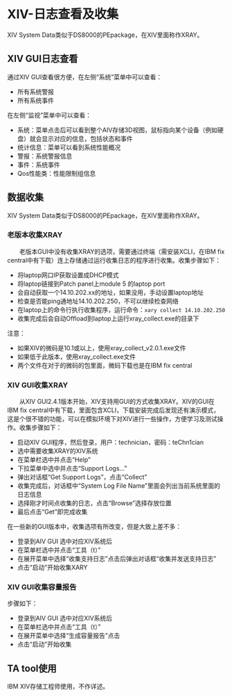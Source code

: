 # XIV-日志查看及收集
XIV System Data类似于DS8000的PEpackage，在XIV里面称作XRAY。
## XIV GUI日志查看
通过XIV GUI查看很方便，在左侧“系统”菜单中可以查看：
- 所有系统警报
- 所有系统事件

在左侧“监视”菜单中可以查看：
- 系统：菜单点击后可以看到整个AIV存储3D视图，鼠标指向某个设备（例如硬盘）就会显示对应的信息，包括状态和事件
- 统计信息：菜单可以看到系统性能概况
- 警报：系统警报信息
- 事件：系统事件
- Qos性能类：性能限制组信息

## 数据收集
XIV System Data类似于DS8000的PEpackage，在XIV里面称作XRAY。
### 老版本收集XRAY
&#8195;&#8195;老版本GUI中没有收集XRAY的选项，需要通过终端（需安装XCLI，在IBM fix central中有下载）连上存储通过运行收集日志的程序进行收集。收集步骤如下：
- 将laptop网口IP获取设置成DHCP模式
- 将laptop链接到Patch panel上module 5 的laptop port
- 会自动获取一个14.10.202.xx的地址，如果没用，手动设置laptop地址
- 检查是否能ping通地址14.10.202.250，不可以继续检查网络
- 在laptop上的命令行执行收集程序，运行命令：`xary collect 14.10.202.250`
- 收集完成后会自动Offload到laptop上运行xray_collect.exe的目录下

注意：
- 如果XIV的微码是10.1或以上，使用xray_collect_v2.0.1.exe文件
- 如果低于此版本，使用xray_collect.exe文件
- 两个文件在对于的微码的包里面，微码下载也是在IBM fix central

### XIV GUI收集XRAY
&#8195;&#8195;从XIV GUI2.4.1版本开始，XIV支持用GUI的方式收集XRAY。XIV的GUI在IBM fix central中有下载，里面包含XCLI，下载安装完成后发现还有演示模式，这是个很不错的功能，可以在模拟环境下对XIV进行一些操作，方便学习及测试操作。收集步骤如下：
- 启动XIV GUI程序，然后登录，用户：technician，密码：teChn1cian
- 选中需要收集XRAY的XIV系统
- 在菜单栏选中并点击“Help”
- 下拉菜单中选中并点击“Support Logs...”
- 弹出对话框“Get Support Logs”，点击“Collect”
- 收集完成后，对话框中“System Log File Name”里面会列出当前系统里面的日志信息
- 选择刚才时间点收集的日志，点击“Browse”选择存放位置
- 最后点击“Get”即完成收集

在一些新的GUI版本中，收集选项有所改变，但是大致上差不多：
- 登录到AIV GUI 选中对应XIV系统后
- 在菜单栏选中并点击“工具（t）”
- 在展开菜单中选择“收集支持日志”点击后弹出对话框“收集并发送支持日志”
- 点击“启动”开始收集XARY

### XIV GUI收集容量报告
步骤如下：
- 登录到AIV GUI 选中对应XIV系统后
- 在菜单栏选中并点击“工具（t）”
- 在展开菜单中选择“生成容量报告”点击
- 点击“启动”开始收集

## TA tool使用
IBM XIV存储工程师使用，不作详述。
